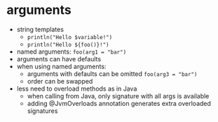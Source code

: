 # arguments

- string templates
  - `println("Hello $variable!")`
  - `println("Hello ${foo()}!")`
- named arguments: `foo(arg1 = "bar")`
- arguments can have defaults
- when using named arguments:
  - arguments with defaults can be omitted `foo(arg3 = "bar")`
  - order can be swapped
- less need to overload methods as in Java
  - when calling from Java, only signature with all args is available
  - adding @JvmOverloads annotation generates extra overloaded signatures
